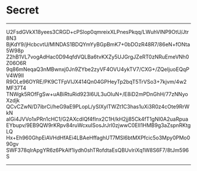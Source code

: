 # Secret

***

U2FsdGVkX18yees3CRGD+cPSlop0qmreixXLPnesPkqq/LWuhVlNP9OtU/Jtr8N3
BjKdY9/jHcbcvtU/MlNDAS1BDQYmYyBGpBmK7+0bDOzR48R7/86eN+fONta5W98p
Z2hB1VL7vogAdHac0D94qfdVQLBa6tvKXZy5UJGrgJZeRT0zNRuEmeVNh0Z06O6R
9q86mNeqaQ3nMBwnxj0Jn9ZYbe2zyVF4OVU4ykTV7/CXG+/ZQeIjuoEQqPV4W9II
R9OLe96OYRE/PK9CTFpVIJX414Qn04GPHeyTp2bqT5TrVSo3+7kjvm/4w2MF37T4
TNWgk5ROfFgSw+uABiRtuRid923l6UL3uOIuN+/E8iD2mPDnGhH/77zNNyoXzdjk
QCvCZwN/D7ibrCi/heG9aE9PLopL/ySIXylTWZt1C3has1uXi3R0z4cOte9RrWkN
aIGi4JVVo1xPRn1cHC1/G2AXcdIQf4fInx2C1H/kH2jj85Ck4fT1gNI0A2uaRpua
EYbupv/9EB9QW9rKRpv84ruWcxuISosJrJrl0zjwwC0EII1HMB9g3aZspnRKtgLQ
Hx+Eh960GhpEiAVHdHfAEi4LBAeHffaghUT7MSl6btMXPfcic5o3Mpy0PMo090gv
SWF378qIrApgYR6z6PkAIf1iydh0shTRofdtaEsQBUvlriXq1W8S6F7/8tJm596S

***
